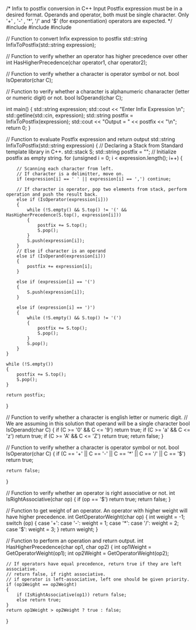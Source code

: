 /*
  Infix to postfix conversion in C++
  Input Postfix expression must be in a desired format.
  Operands and operator, both must be single character.
  Only '+'  ,  '-'  , '*', '/' and '$' (for exponentiation)  operators are expected.
*/
#include<iostream>
#include<stack>
#include<string>

// Function to convert Infix expression to postfix 
std::string InfixToPostfix(std::string expression);

// Function to verify whether an operator has higher precedence over other
int HasHigherPrecedence(char operator1, char operator2);

// Function to verify whether a character is operator symbol or not. 
bool IsOperator(char C);

// Function to verify whether a character is alphanumeric chanaracter (letter or numeric digit) or not. 
bool IsOperand(char C);

int main()
{
	std::string expression;
	std::cout << "Enter Infix Expression \n";
	std::getline(std::cin, expression);
	std::string postfix = InfixToPostfix(expression);
	std::cout << "Output = " << postfix << "\n";
	return 0;
}

// Function to evaluate Postfix expression and return output
std::string InfixToPostfix(std::string expression)
{
	// Declaring a Stack from Standard template library in C++. 
	std::stack<char> S;
	std::string postfix = ""; // Initialize postfix as empty string.
	for (unsigned i = 0; i < expression.length(); i++) {

		// Scanning each character from left. 
		// If character is a delimitter, move on. 
		if (expression[i] == ' ' || expression[i] == ',') continue;

		// If character is operator, pop two elements from stack, perform operation and push the result back. 
		else if (IsOperator(expression[i]))
		{
			while (!S.empty() && S.top() != '(' && HasHigherPrecedence(S.top(), expression[i]))
			{
				postfix += S.top();
				S.pop();
			}
			S.push(expression[i]);
		}
		// Else if character is an operand
		else if (IsOperand(expression[i]))
		{
			postfix += expression[i];
		}

		else if (expression[i] == '(')
		{
			S.push(expression[i]);
		}

		else if (expression[i] == ')')
		{
			while (!S.empty() && S.top() != '(') 
			{
				postfix += S.top();
				S.pop();
			}
			S.pop();
		}
	}

	while (!S.empty()) 
	{
		postfix += S.top();
		S.pop();
	}

	return postfix;
}

// Function to verify whether a character is english letter or numeric digit. 
// We are assuming in this solution that operand will be a single character
bool IsOperand(char C)
{
	if (C >= '0' && C <= '9') return true;
	if (C >= 'a' && C <= 'z') return true;
	if (C >= 'A' && C <= 'Z') return true;
	return false;
}

// Function to verify whether a character is operator symbol or not. 
bool IsOperator(char C)
{
	if (C == '+' || C == '-' || C == '*' || C == '/' || C == '$')
		return true;

	return false;
}

// Function to verify whether an operator is right associative or not. 
int IsRightAssociative(char op)
{
	if (op == '$') return true;
	return false;
}

// Function to get weight of an operator. An operator with higher weight will have higher precedence. 
int GetOperatorWeight(char op)
{
	int weight = -1;
	switch (op)
	{
	case '+':
	case '-':
		weight = 1;
	case '*':
	case '/':
		weight = 2;
	case '$':
		weight = 3;
	}
	return weight;
}

// Function to perform an operation and return output. 
int HasHigherPrecedence(char op1, char op2)
{
	int op1Weight = GetOperatorWeight(op1);
	int op2Weight = GetOperatorWeight(op2);

	// If operators have equal precedence, return true if they are left associative. 
	// return false, if right associative. 
	// if operator is left-associative, left one should be given priority. 
	if (op1Weight == op2Weight)
	{
		if (IsRightAssociative(op1)) return false;
		else return true;
	}
	return op1Weight > op2Weight ? true : false;
}
